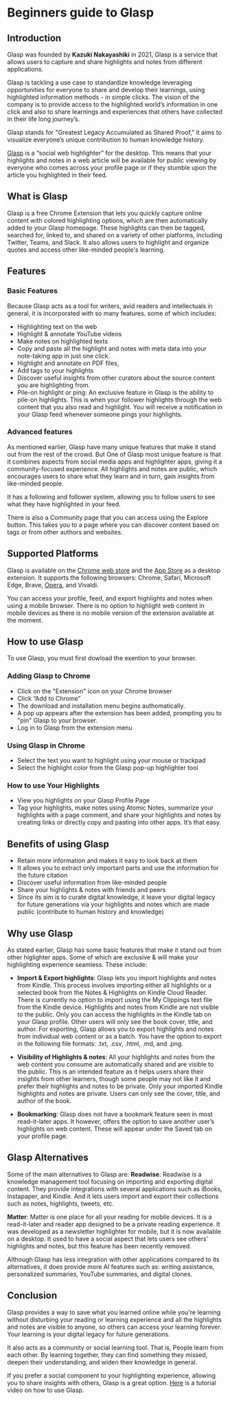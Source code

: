 # Beginners guide to Glasp
## Introduction



Glasp was founded by **Kazuki Nakayashiki** in 2021, Glasp is a service that allows users to capture and share highlights and notes from different applications. 


Glasp is tackling a use case to standardize knowledge leveraging opportunities for everyone to share and develop their learnings, using highlighted information methods - in simple clicks. The vision of the company is to provide access to the highlighted world’s information in one click and also to share learnings and experiences that others have collected in their life long journey’s.

Glasp stands for "Greatest Legacy Accumulated as Shared Proof," it aims to visualize everyone’s unique contribution to human knowledge history.

[Glasp](https://glasp.co/) is a “social web highlighter” for the desktop. This means that your highlights and notes in a web article will be available for public viewing by everyone who comes across your profile page or if they stumble upon the article you highlighted in their feed.


## What is Glasp
Glasp is a free Chrome Extension that lets you quickly capture online content with colored highlighting options, which are then automatically added to your Glasp homepage. These highlights can then be tagged, searched for, linked to, and shared on a variety of other platforms, including Twitter, Teams, and Slack. 
It also allows users to highlight and organize quotes and access other like-minded people's learning.

## Features

### Basic Features

Because Glasp acts as a tool for writers, avid readers and intellectuals in general, it is incorporated with so many features. some of which includes:

- Highlighting text on the web
- Highlight & annotate YouTube videos
- Make notes on highlighted texts
- Copy and paste all the highlight and notes with meta data into your note-taking app in just one click.
- Highlight and annotate on PDF files,
- Add tags to your highlights
- Discover useful insights from other curators about the source content you are highlighting from.
- Pile-on highlight or ping: An exclusive feature in Glasp is the ability to pile-on highlights. This is when your follower highlights through the web content that you also read and highlight. You will receive a notification in your Glasp feed whenever someone pings your highlights.


### Advanced features


As mentioned earlier, Glasp have many unique features that make it stand out from the rest of the crowd. But One of Glasp most unique feature is that it combines aspects from social media apps and highlighter apps, giving it a community-focused experience. All highlights and notes are public, which encourages users to share what they learn and in turn, gain insights from like-minded people.

It has a following and follower system, allowing you to follow users to see what they have highlighted in your feed.

There is also a Community page that you can access using the Explore button. This takes you to a page where you can discover content based on tags or from other authors and websites.


## Supported Platforms
Glasp is available on the [Chrome web store](https://chrome.google.com/webstore/detail/glasp-social-web-highligh/blillmbchncajnhkjfdnincfndboieik?hl=en-US) and the [App Store](https://apps.apple.com/us/app/glasp-social-web-highlighter/id1605690124?mt=12) as a desktop extension. It supports the following browsers: Chrome, Safari, Microsoft Edge, Brave, [Opera](https://www.hongkiat.com/blog/go/opera), and Vivaldi.

You can access your profile, feed, and export highlights and notes when using a mobile browser. There is no option to highlight web content in mobile devices as there is no mobile version of the extension available at the moment.


## How to use Glasp

To use Glasp, you must first dowload the exention to your browser.

### Adding Glasp to Chrome

- Click on the "Extension" icon on your Chrome browser
- Click “Add to Chrome”
- The download and installation menu begins authomatically.
- A pop up appears after the extension has been added, prompting you to "pin" Glasp to your browser.
- Log in to Glasp from the extension menu

### Using Glasp in Chrome

- Select the text you want to highlight using your mouse or trackpad
- Select the highlight color from the Glasp pop-up highlighter tool


### How to use Your Highlights

- View you highlights on your Glasp Profile Page
- Tag your highlights, make notes using Atomic Notes, summarize your highlights with a page comment, and share your highlights and notes by creating links or directly copy and pasting into other apps. It’s that easy.


## Benefits of using Glasp

- Retain more information and makes it easy to look back at them
- It allows you to extract only important parts and use the information for the future citation
- Discover useful information from like-minded people
- Share your highlights & notes with friends and peers
- Since its aim is to curate digital knowledge, it leave your digital legacy for future generations via your highlights and notes which are made public (contribute to human history and knowledge)


## Why use Glasp
As stated earlier, Glasp has some basic features that make it stand out from other higlighter apps. Some of which are exclusive & will make your highlighting experience seamless. These include:

- **Import & Export highlights**: Glasp lets you import highlights and notes from Kindle. This process involves importing either all highlights or a selected book from the Notes & Highlights on Kindle Cloud Reader. There is currently no option to import using the My Clippings text file from the Kindle device.
Highlights and notes from Kindle are not visible to the public. Only you can access the highlights in the Kindle tab on your Glasp profile. Other users will only see the book cover, title, and author.
For exporting, Glasp allows you to export highlights and notes from individual web content or as a batch. You have the option to export in the following file formats: .txt, .csv, .html, .md, and .png.


- **Visibility of Highlights & notes**: All your highlights and notes from the web content you consume are automatically shared and are visible to the public.
This is an intended feature as it helps users share their insights from other learners, though some people may not like it and prefer their highlights and notes to be private.
Only your imported Kindle highlights and notes are private. Users can only see the cover, title, and author of the book.


- **Bookmarking**: Glasp does not have a bookmark feature seen in most read-it-later apps.
It however, offers the option to save another user’s highlights on web content. These will appear under the Saved tab on your profile page.


## Glasp Alternatives

Some of the main alternatives to Glasp are:
**Readwise**: Readwise is a knowledge management tool focusing on importing and exporting digital content. They provide integrations with several applications such as iBooks, Instapaper, and Kindle. And it lets users import and export their collections such as notes, highlights, tweets, etc.

**Matter**: Matter is one place for all your reading for mobile devices. It is a read-it-later and reader app designed to be a private reading experience. It was developed as a newsletter highlighter for mobile, but it is now available on a desktop. It used to have a social aspect that lets users see others' highlights and notes, but this feature has been recently removed.


Although Glasp has less integration with other applications compared to its alternatives, it does provide more AI features such as: writing assistance, personalized summaries, YouTube summaries, and digital clones.


## Conclusion
Glasp provides a way to save what you learned online while you're learning without disturbing your reading or learning experience and all the highlights and notes are visible to anyone, so others can access your learning forever. Your learning is your digital legacy for future generations.

It also acts as a community or social learning tool. That is, People learn from each other. By learning together, they can find something they missed, deepen their understanding, and widen their knowledge in general.

If you prefer a social component to your highlighting experience, allowing you to share insights with others, Glasp is a great option. [Here](https://youtu.be/pNxsdLif2cs) is a tutorial video on how to use Glasp.





